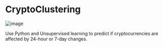 # CryptoClustering
![image](https://user-images.githubusercontent.com/45497824/236693150-ccb6a04e-2127-4b00-88b8-ab6afbf8adf4.png)

Use Python and Unsupervised learning to predict if cryptocurrencies are affected by 24-hour or 7-day changes.
